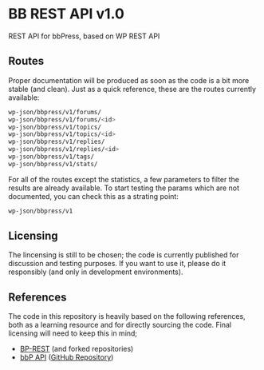 # BB REST API v1.0
REST API for bbPress, based on WP REST API

## Routes

Proper documentation will be produced as soon as the code is a bit more stable (and clean).
Just as a quick reference, these are the routes currently available:

```bash
wp-json/bbpress/v1/forums/
wp-json/bbpress/v1/forums/<id>
wp-json/bbpress/v1/topics/
wp-json/bbpress/v1/topics/<id>
wp-json/bbpress/v1/replies/
wp-json/bbpress/v1/replies/<id>
wp-json/bbpress/v1/tags/
wp-json/bbpress/v1/stats/
```

For all of the routes except the statistics, a few parameters to filter the results are already available.
To start testing the params which are not documented, you can check this as a strating point:

```bash
wp-json/bbpress/v1
```

## Licensing

The lincensing is still to be chosen; the code is currently published for discussion and testing purposes. If you want to use it, please do it responsibly (and only in development environments).

## References

The code in this repository is heavily based on the following references, both as a learning resource and for directly sourcing the code.
Final licensing will need to keep this in mind; 
* [BP-REST](https://github.com/buddypress/BP-REST) (and forked repositories)
* [bbP API](https://wordpress.org/plugins/bbp-api) ([GitHub Repository](https://github.com/ePascalC/bbp-API))
